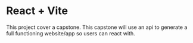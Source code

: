 # React + Vite

This project cover a capstone. This capstone will use an api to generate a full functioning website/app so users can react with.
